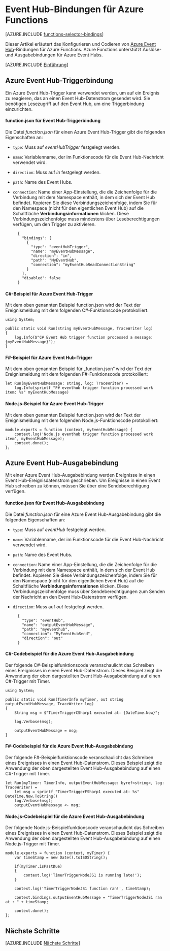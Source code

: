 <properties
	pageTitle="Event Hub-Bindungen für Azure Functions | Microsoft Azure"
	description="Erfahren Sie, wie Azure Event Hub-Bindungen in Azure Functions verwendet werden."
	services="functions"
	documentationCenter="na"
	authors="wesmc7777"
	manager="erikre"
	editor=""
	tags=""
	keywords="Azure Functions, Funktionen, Ereignisverarbeitung, dynamisches Compute, serverlose Architektur"/>

<tags
	ms.service="functions"
	ms.devlang="multiple"
	ms.topic="reference"
	ms.tgt_pltfrm="multiple"
	ms.workload="na"
	ms.date="08/22/2016"
	ms.author="wesmc"/>

# Event Hub-Bindungen für Azure Functions

[AZURE.INCLUDE [functions-selector-bindings](../../includes/functions-selector-bindings.md)]

Dieser Artikel erläutert das Konfigurieren und Codieren von [Azure Event Hub](../event-hubs/event-hubs-overview.md)-Bindungen für Azure Functions. Azure Functions unterstützt Auslöse- und Ausgabebindungen für Azure Event Hubs.

[AZURE.INCLUDE [Einführung](../../includes/functions-bindings-intro.md)]


## Azure Event Hub-Triggerbindung

Ein Azure Event Hub-Trigger kann verwendet werden, um auf ein Ereignis zu reagieren, das an einen Event Hub-Datenstrom gesendet wird. Sie benötigen Lesezugriff auf den Event Hub, um eine Triggerbindung einzurichten.

#### function.json für Event Hub-Triggerbindung

Die Datei *function.json* für einen Azure Event Hub-Trigger gibt die folgenden Eigenschaften an:

- `type`: Muss auf *eventHubTrigger* festgelegt werden.
- `name`: Variablenname, der im Funktionscode für die Event Hub-Nachricht verwendet wird.
- `direction`: Muss auf *in* festgelegt werden.
- `path`: Name des Event Hubs.
- `connection`: Name einer App-Einstellung, die die Zeichenfolge für die Verbindung mit dem Namespace enthält, in dem sich der Event Hub befindet. Kopieren Sie diese Verbindungszeichenfolge, indem Sie für den Namespace (nicht für den eigentlichen Event Hub) auf die Schaltfläche **Verbindungsinformationen** klicken. Diese Verbindungszeichenfolge muss mindestens über Leseberechtigungen verfügen, um den Trigger zu aktivieren.

		{
		  "bindings": [
		    {
		      "type": "eventHubTrigger",
		      "name": "myEventHubMessage",
		      "direction": "in",
		      "path": "MyEventHub",
		      "connection": "myEventHubReadConnectionString"
		    }
		  ],
		  "disabled": false
		}

#### C#-Beispiel für Azure Event Hub-Trigger
 
Mit dem oben genannten Beispiel function.json wird der Text der Ereignismeldung mit dem folgenden C#-Funktionscode protokolliert:
 
	using System;
	
	public static void Run(string myEventHubMessage, TraceWriter log)
	{
	    log.Info($"C# Event Hub trigger function processed a message: {myEventHubMessage}");
	}

#### F#-Beispiel für Azure Event Hub-Trigger

Mit dem oben genannten Beispiel für „function.json“ wird der Text der Ereignismeldung mit dem folgenden F#-Funktionscode protokolliert:

	let Run(myEventHubMessage: string, log: TraceWriter) =
	    log.Info(sprintf "F# eventhub trigger function processed work item: %s" myEventHubMessage)

#### Node.js-Beispiel für Azure Event Hub-Trigger
 
Mit dem oben genannten Beispiel function.json wird der Text der Ereignismeldung mit dem folgenden Node.js-Funktionscode protokolliert:
 
	module.exports = function (context, myEventHubMessage) {
	    context.log('Node.js eventhub trigger function processed work item', myEventHubMessage);	
	    context.done();
	};


## Azure Event Hub-Ausgabebindung

Mit einer Azure Event Hub-Ausgabebindung werden Ereignisse in einen Event Hub-Ereignisdatenstrom geschrieben. Um Ereignisse in einen Event Hub schreiben zu können, müssen Sie über eine Sendeberechtigung verfügen.

#### function.json für Event Hub-Ausgabebindung

Die Datei *function.json* für eine Azure Event Hub-Ausgabebindung gibt die folgenden Eigenschaften an:

- `type`: Muss auf *eventHub* festgelegt werden.
- `name`: Variablenname, der im Funktionscode für die Event Hub-Nachricht verwendet wird.
- `path`: Name des Event Hubs.
- `connection`: Name einer App-Einstellung, die die Zeichenfolge für die Verbindung mit dem Namespace enthält, in dem sich der Event Hub befindet. Kopieren Sie diese Verbindungszeichenfolge, indem Sie für den Namespace (nicht für den eigentlichen Event Hub) auf die Schaltfläche **Verbindungsinformationen** klicken. Diese Verbindungszeichenfolge muss über Sendeberechtigungen zum Senden der Nachricht an den Event Hub-Datenstrom verfügen.
- `direction`: Muss auf *out* festgelegt werden.

	    {
	      "type": "eventHub",
	      "name": "outputEventHubMessage",
	      "path": "myeventhub",
	      "connection": "MyEventHubSend",
	      "direction": "out"
	    }


#### C#-Codebeispiel für die Azure Event Hub-Ausgabebindung
 
Der folgende C#-Beispielfunktionscode veranschaulicht das Schreiben eines Ereignisses in einen Event Hub-Datenstrom. Dieses Beispiel zeigt die Anwendung der oben dargestellten Event Hub-Ausgabebindung auf einen C#-Trigger mit Timer.
 
	using System;
	
	public static void Run(TimerInfo myTimer, out string outputEventHubMessage, TraceWriter log)
	{
	    String msg = $"TimerTriggerCSharp1 executed at: {DateTime.Now}";
	
	    log.Verbose(msg);   
	    
	    outputEventHubMessage = msg;
	}

#### F#-Codebeispiel für die Azure Event Hub-Ausgabebindung

Der folgende F#-Beispielfunktionscode veranschaulicht das Schreiben eines Ereignisses in einen Event Hub-Datenstrom. Dieses Beispiel zeigt die Anwendung der oben dargestellten Event Hub-Ausgabebindung auf einen C#-Trigger mit Timer.

	let Run(myTimer: TimerInfo, outputEventHubMessage: byref<string>, log: TraceWriter) =
	    let msg = sprintf "TimerTriggerFSharp1 executed at: %s" DateTime.Now.ToString()
	    log.Verbose(msg);
	    outputEventHubMessage <- msg;

#### Node.js-Codebeispiel für die Azure Event Hub-Ausgabebindung
 
Der folgende Node.js-Beispielfunktionscode veranschaulicht das Schreiben eines Ereignisses in einen Event Hub-Datenstrom. Dieses Beispiel zeigt die Anwendung der oben dargestellten Event Hub-Ausgabebindung auf einen Node.js-Trigger mit Timer.
 
	module.exports = function (context, myTimer) {
	    var timeStamp = new Date().toISOString();
	    
	    if(myTimer.isPastDue)
	    {
	        context.log('TimerTriggerNodeJS1 is running late!');
	    }

	    context.log('TimerTriggerNodeJS1 function ran!', timeStamp);   
	    
	    context.bindings.outputEventHubMessage = "TimerTriggerNodeJS1 ran at : " + timeStamp;
	
	    context.done();
	};

## Nächste Schritte

[AZURE.INCLUDE [Nächste Schritte](../../includes/functions-bindings-next-steps.md)]

<!---HONumber=AcomDC_0921_2016-->